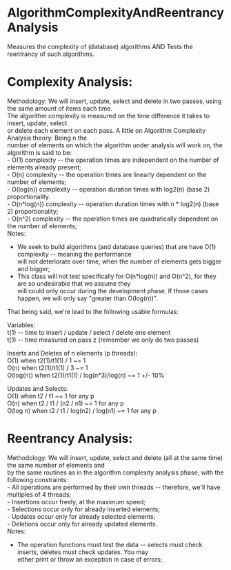 # AlgorithmComplexityAndReentrancyAnalysis
Measures the complexity of (database) algorithms AND Tests the reentrancy of such algorithms.

Complexity Analysis:                                                                                                                   
===================                                                                                                                    
                                                                                                                                       
Methodology: We will insert, update, select and delete in two passes, using the same amount of items each time.                        
             The algorithm complexity is measured on the time difference it takes to insert, update, select                            
             or delete each element on each pass. A little on Algorithm Complexity Analysis theory: Being n the                        
             number of elements on which the algorithm under analysis will work on, the algorithm is said to be:                       
             - O(1) complexity -- the operation times are independent on the number of elements already present;                       
             - O(n) complexity -- the operation times are linearly dependent on the number of elements;                                
             - O(log(n)) complexity -- operation duration times with log2(n) (base 2) proportionality.                                 
             - O(n*log(n)) complexity -- operation duration times with n * log2(n) (base 2) proportionality;                           
             - O(n^2) complexity -- the operation times are quadratically dependent on the number of elements;                         
Notes:                                                                                                                                 
 - We seek to build algorithms (and database queries) that are have O(1) complexity -- meaning the performance                         
   will not deteriorate over time, when the number of elements gets bigger and bigger;                                                 
 - This class will not test specifically for O(n*log(n)) and O(n^2), for they are so undesirable that we assume they                   
   will could only occur during the development phase. If those cases happen, we will only say "greater than O(log(n))".               
                                                                                                                                       
That being said, we're lead to the following usable formulas:                                                                          
                                                                                                                                       
  Variables:                                                                                                                           
    t(1)    -- time to insert / update / select / delete one element                                                                   
    t<z>(1) -- time measured on pass z (remember we only do two passes)                                                                
                                                                                                                                       
Inserts and Deletes of n elements (p threads):                                                                                         
O(1)       when  t2(1)/t1(1) / 1 ~= 1                                                                                                  
O(n)       when  t2(1)/t1(1) / 3 ~= 1                                                                                                  
O(log(n))  when  t2(1)/t1(1) / log(n*3)/log(n) ~= 1 +/- 10%                                                                            
                                                                                                                                       
Updates and Selects:                                                                                                                   
O(1)      when  t2 / t1                       ~= 1 for any p                                                                           
O(n)      when  t2 / t1  /  (n2 / n1)         ~= 1 for any p                                                                           
O(log n)  when  t2 / t1  /  log(n2) / log(n1) ~= 1 for any p                                                                           
                                                                                                                                       
                                                                                                                                       
Reentrancy Analysis:                                                                                                                   
===================                                                                                                                    
                                                                                                                                       
Methodology: We will insert, update, select and delete (all at the same time) the same number of elements and                          
             by the same routines as in the algorithm complexity analysis phase, with the following constraints:                       
             - All operations are performed by their own threads -- therefore, we'll have multiples of 4 threads;                      
             - Insertions occur freely, at the maximum speed;                                                                          
             - Selections occur only for already inserted elements;                                                                    
             - Updates occur only for already selected elements;                                                                       
             - Deletions occur only for already updated elements.                                                                      
Notes:                                                                                                                                 
 - The operation functions must test the data -- selects must check inserts, deletes must check updates. You may                       
   either print or throw an exception in case of errors;                                                                               
